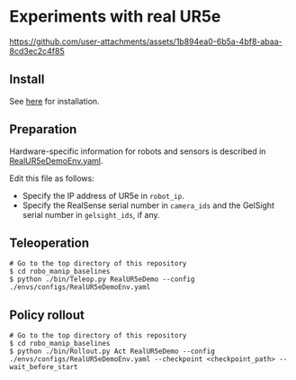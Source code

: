 # Experiments with real UR5e

https://github.com/user-attachments/assets/1b894ea0-6b5a-4bf8-abaa-8cd3ec2c4f85

## Install
See [here](./install.md#Real-UR5e-environments) for installation.

## Preparation
Hardware-specific information for robots and sensors is described in [RealUR5eDemoEnv.yaml](../robo_manip_baselines/envs/configs/RealUR5eDemoEnv.yaml).

Edit this file as follows:
- Specify the IP address of UR5e in `robot_ip`.
- Specify the RealSense serial number in `camera_ids` and the GelSight serial number in `gelsight_ids`, if any.

## Teleoperation
```console
# Go to the top directory of this repository
$ cd robo_manip_baselines
$ python ./bin/Teleop.py RealUR5eDemo --config ./envs/configs/RealUR5eDemoEnv.yaml
```

## Policy rollout
```console
# Go to the top directory of this repository
$ cd robo_manip_baselines
$ python ./bin/Rollout.py Act RealUR5eDemo --config ./envs/configs/RealUR5eDemoEnv.yaml --checkpoint <checkpoint_path> --wait_before_start
```
